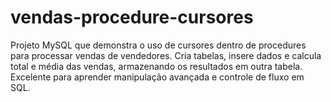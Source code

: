 # vendas-procedure-cursores
Projeto MySQL que demonstra o uso de cursores dentro de procedures para processar vendas de vendedores. Cria tabelas, insere dados e calcula total e média das vendas, armazenando os resultados em outra tabela. Excelente para aprender manipulação avançada e controle de fluxo em SQL.
